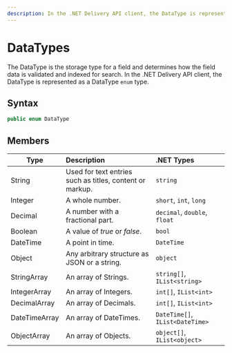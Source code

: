 ```yaml
---
description: In the .NET Delivery API client, the DataType is represented as a DataType `enum` type.
---
```


# DataTypes

The DataType is the storage type for a field and determines how the field data is validated and indexed for search. In the .NET Delivery API client, the DataType is represented as a DataType `enum` type.

## Syntax

```cs
public enum DataType
```

## Members

| Type | Description | .NET Types |
| ---- | :---------- | :-------- |
| String | Used for text entries such as titles, content or markup. | `string` |
| Integer | A whole number. | `short`, `int`, `long` |
| Decimal | A number with a fractional part. | `decimal`, `double`, `float` |
| Boolean | A value of *true* or *false*. | `bool` |
| DateTime | A point in time. | `DateTime` |
| Object | Any arbitrary structure as JSON or a string. | `object` |
| StringArray | An array of Strings. | `string[]`, `IList<string>` |
| IntegerArray | An array of Integers. | `int[]`, `IList<int>` |
| DecimalArray | An array of Decimals. | `int[]`, `IList<int>` |
| DateTimeArray | An array of DateTimes. | `DateTime[]`, `IList<DateTime>` |
| ObjectArray | An array of Objects. | `object[]`, `IList<object>` |
